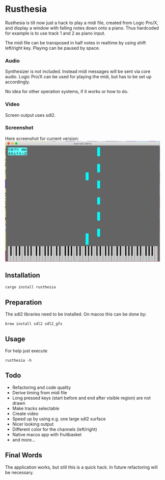 # Rusthesia

Rusthesia is till now just a hack to play a midi file, created from Logic Pro/X, and display a window with falling notes down onto a piano. Thus hardcoded for example is to use track 1 and 2 as piano input.

The midi file can be transposed in half notes in realtime by using shift left/right key. Playing can be paused by space.


### Audio

Synthesizer is not included. Instead midi messages will be sent via core audio. Logic Pro/X can be used for playing the midi, but has to be set up accordingly.

No idea for other operation systems, if it works or how to do. 

### Video

Screen output uses sdl2.

### Screenshot

Here screenshot for current version:
![Screensho](screenshot.png)

## Installation

```
cargo install rusthesia
```

## Preparation

The sdl2 libraries need to be installed. On macos this can be done by:

```
brew install sdl2 sdl2_gfx
```



## Usage

For help just execute

```
rusthesia -h
```

## Todo

- Refactoring and code quality
- Derive timing from midi file
- Long pressed keys (start before and end after visible region) are not drawn
- Make tracks selectable
- Create video
- Speed up by using e.g. one large sdl2 surface
- Nicer looking output
- Different color for the channels (left/right)
- Native macos app with fruitbasket
- and more...

## Final Words

The application works, but still this is a quick hack. In future refactoring will be necessary.

